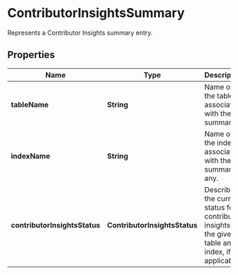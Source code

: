 

# ContributorInsightsSummary

Represents a Contributor Insights summary entry.

## Properties

| Name | Type | Description | Notes |
|------------ | ------------- | ------------- | -------------|
|**tableName** | **String** | Name of the table associated with the summary. |  [optional] |
|**indexName** | **String** | Name of the index associated with the summary, if any. |  [optional] |
|**contributorInsightsStatus** | **ContributorInsightsStatus** | Describes the current status for contributor insights for the given table and index, if applicable. |  [optional] |



